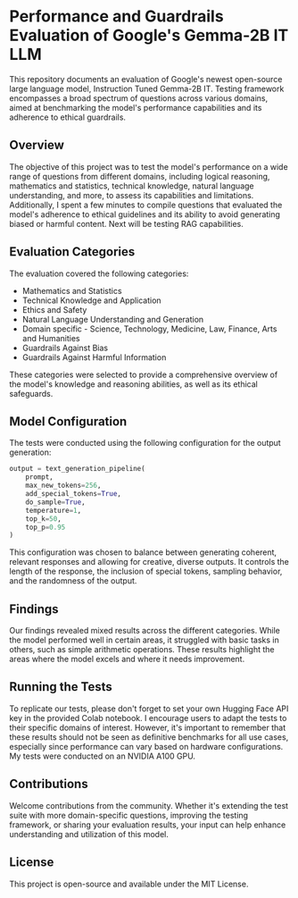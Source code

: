 # Performance and Guardrails Evaluation of Google's Gemma-2B IT LLM

This repository documents an evaluation of Google's newest open-source large language model, Instruction Tuned Gemma-2B IT. Testing framework encompasses a broad spectrum of questions across various domains, aimed at benchmarking the model's performance capabilities and its adherence to ethical guardrails.

## Overview

The objective of this project was to test the model's performance on a wide range of questions from different domains, including logical reasoning, mathematics and statistics, technical knowledge, natural language understanding, and more, to assess its capabilities and limitations. Additionally, I spent a few minutes to compile questions that evaluated the model's adherence to ethical guidelines and its ability to avoid generating biased or harmful content. Next will be testing RAG capabilities.

## Evaluation Categories

The evaluation covered the following categories:

- Mathematics and Statistics
- Technical Knowledge and Application
- Ethics and Safety
- Natural Language Understanding and Generation
- Domain specific - Science, Technology, Medicine, Law, Finance, Arts and Humanities
- Guardrails Against Bias
- Guardrails Against Harmful Information

These categories were selected to provide a comprehensive overview of the model's knowledge and reasoning abilities, as well as its ethical safeguards.

## Model Configuration

The tests were conducted using the following configuration for the output generation:

```python
output = text_generation_pipeline(
    prompt,
    max_new_tokens=256,
    add_special_tokens=True,
    do_sample=True,
    temperature=1,
    top_k=50,
    top_p=0.95
)
```
This configuration was chosen to balance between generating coherent, relevant responses and allowing for creative, diverse outputs. It controls the length of the response, the inclusion of special tokens, sampling behavior, and the randomness of the output.

## Findings
Our findings revealed mixed results across the different categories. While the model performed well in certain areas, it struggled with basic tasks in others, such as simple arithmetic operations. These results highlight the areas where the model excels and where it needs improvement.

## Running the Tests
To replicate our tests, please don't forget to set your own Hugging Face API key in the provided Colab notebook. I encourage users to adapt the tests to their specific domains of interest. However, it's important to remember that these results should not be seen as definitive benchmarks for all use cases, especially since performance can vary based on hardware configurations. My tests were conducted on an NVIDIA A100 GPU.

## Contributions
Welcome contributions from the community. Whether it's extending the test suite with more domain-specific questions, improving the testing framework, or sharing your evaluation results, your input can help enhance understanding and utilization of this model.

## License
This project is open-source and available under the MIT License.
